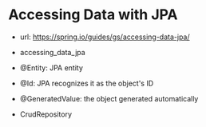 # Accessing Data with JPA

- url: <https://spring.io/guides/gs/accessing-data-jpa/>

- accessing_data_jpa

- @Entity: JPA entity

- @Id: JPA recognizes it as the object's ID

- @GeneratedValue: the object generated automatically

- CrudRepository

